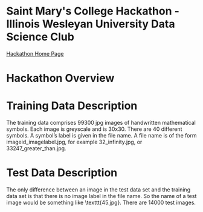 # Saint Mary's College Hackathon - Illinois Wesleyan University Data Science Club

[Hackathon Home Page](https://www.saintmarys.edu/math/data-science-hackathon)

# Hackathon Overview


# Training Data Description
The training data comprises 99300 jpg images of handwritten mathematical symbols. Each image is greyscale and is
30x30. There are 40 different symbols. A symbol’s label is given in the file name. A file name is of the form
imageid_imagelabel.jpg, for example
32_infinity.jpg, or 33247_greater_than.jpg.

# Test Data Description
The only difference between an image in the test data set and the training data set is that there is no image label in the file name. So the name of a test image would be something like \texttt{45.jpg}. There are 14000 test images.

#

